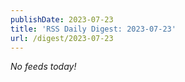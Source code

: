 ```yaml
---
publishDate: 2023-07-23
title: 'RSS Daily Digest: 2023-07-23'
url: /digest/2023-07-23
---
```


_No feeds today!_
